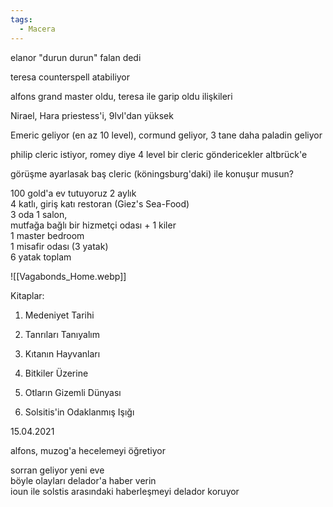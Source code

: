 ```yaml
---  
tags:  
  - Macera  
---  
```

elanor "durun durun" falan dedi  
  
teresa counterspell atabiliyor  
  
alfons grand master oldu, teresa ile garip oldu ilişkileri  
  
  
Nirael, Hara priestess'i, 9lvl'dan yüksek  
  
Emeric geliyor (en az 10 level), cormund geliyor, 3 tane daha paladin geliyor  
  
  
  
philip cleric istiyor, romey diye 4 level bir cleric göndericekler altbrück'e  
  
görüşme ayarlasak baş cleric (köningsburg'daki) ile konuşur musun?  
  
  
100 gold'a ev tutuyoruz 2 aylık  
4 katlı, giriş katı restoran (Giez's Sea-Food)  
3 oda 1 salon,  
mutfağa bağlı bir hizmetçi odası + 1 kiler  
1 master bedroom  
1 misafir odası (3 yatak)  
6 yatak toplam  
  
![[Vagabonds_Home.webp]]  
  
Kitaplar:  
1. Medeniyet Tarihi  
2. Tanrıları Tanıyalım  
3. Kıtanın Hayvanları  
4. Bitkiler Üzerine  
5. Otların Gizemli Dünyası  
  
6. Solsitis'in Odaklanmış Işığı  
  
  
  
15.04.2021  
  
alfons, muzog'a hecelemeyi öğretiyor  
  
sorran geliyor yeni eve  
böyle olayları delador'a haber verin  
ioun ile solstis arasındaki haberleşmeyi delador koruyor  
  
  
  
  
  
  
